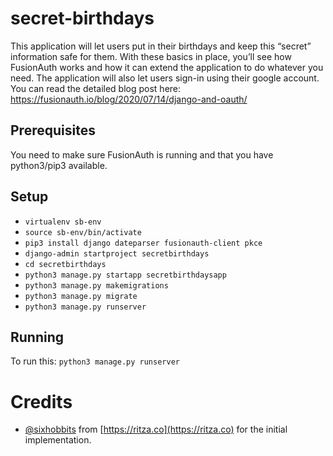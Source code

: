 # secret-birthdays

This application will let users put in their birthdays and keep this “secret”
information safe for them. With these basics in place, you’ll
see how FusionAuth works and how it can extend the application
to do whatever you need. The application will also let users sign-in
using their google account.
You can read the detailed blog post here: https://fusionauth.io/blog/2020/07/14/django-and-oauth/ 

## Prerequisites

You need to make sure FusionAuth is running and that you have python3/pip3 available. 

## Setup

*  `virtualenv sb-env`
*  `source sb-env/bin/activate`
*  `pip3 install django dateparser fusionauth-client pkce`
*  `django-admin startproject secretbirthdays`
*  `cd secretbirthdays`
*  `python3 manage.py startapp secretbirthdaysapp`
*  `python3 manage.py makemigrations`
*  `python3 manage.py migrate`
*  `python3 manage.py runserver`

## Running 

To run this: `python3 manage.py runserver`

# Credits

* [@sixhobbits](https://github.com/sixhobbits) from [https://ritza.co](https://ritza.co) for the initial implementation.
